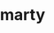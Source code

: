 # marty

<html lang="">
  <head>
    <meta charset="utf-8">
    <meta name="viewport" content="width=device-width, initial-scale=1.0">
    <!-- <title>p5.js example</title> -->
    <style> body {padding: 0; margin: 0;} </style>
    <script src="{{ site.baseurl }}/MartinNeifert.github.io/assets/js/p5.min.js"></script>
    <script src="{{ site.baseurl }}/Creative-p5/assets/Field.js"></script>
    <script src="{{ site.baseurl }}/Creative-p5/assets/Particle.js"></script>
    <script src="{{ site.baseurl }}/Creative-p5/TriangleTexture/TriangleTexture.js"></script>
  </head>
  <body>
  </body>
</html>
